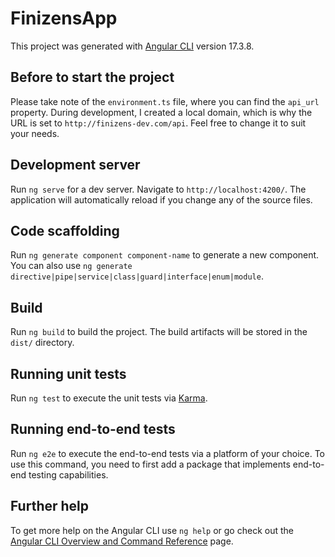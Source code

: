 # FinizensApp

This project was generated with [Angular CLI](https://github.com/angular/angular-cli) version 17.3.8.

## Before to start the project
Please take note of the `environment.ts` file, where you can find the `api_url` property. During development, I created a local domain, which is why the URL is set to `http://finizens-dev.com/api`. Feel free to change it to suit your needs.

## Development server

Run `ng serve` for a dev server. Navigate to `http://localhost:4200/`. The application will automatically reload if you change any of the source files.

## Code scaffolding

Run `ng generate component component-name` to generate a new component. You can also use `ng generate directive|pipe|service|class|guard|interface|enum|module`.

## Build

Run `ng build` to build the project. The build artifacts will be stored in the `dist/` directory.

## Running unit tests

Run `ng test` to execute the unit tests via [Karma](https://karma-runner.github.io).

## Running end-to-end tests

Run `ng e2e` to execute the end-to-end tests via a platform of your choice. To use this command, you need to first add a package that implements end-to-end testing capabilities.

## Further help

To get more help on the Angular CLI use `ng help` or go check out the [Angular CLI Overview and Command Reference](https://angular.io/cli) page.
